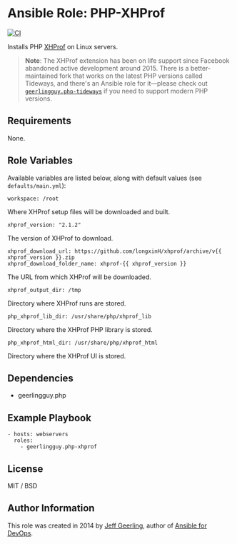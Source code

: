 # Ansible Role: PHP-XHProf

[![CI](https://github.com/geerlingguy/ansible-role-php-xhprof/workflows/CI/badge.svg?event=push)](https://github.com/geerlingguy/ansible-role-php-xhprof/actions?query=workflow%3ACI)

Installs PHP [XHProf](http://php.net/manual/en/book.xhprof.php) on Linux servers.

> **Note**: The XHProf extension has been on life support since Facebook abandoned active development around 2015. There is a better-maintained fork that works on the latest PHP versions called Tideways, and there's an Ansible role for it—please check out [`geerlingguy.php-tideways`](https://github.com/geerlingguy/ansible-role-php-tideways) if you need to support modern PHP versions.

## Requirements

None.

## Role Variables

Available variables are listed below, along with default values (see `defaults/main.yml`):

    workspace: /root

Where XHProf setup files will be downloaded and built.

    xhprof_version: "2.1.2"

The version of XHProf to download.

    xhprof_download_url: https://github.com/longxinH/xhprof/archive/v{{ xhprof_version }}.zip
    xhprof_download_folder_name: xhprof-{{ xhprof_version }}

The URL from which XHProf will be downloaded.

    xhprof_output_dir: /tmp

Directory where XHProf runs are stored.

    php_xhprof_lib_dir: /usr/share/php/xhprof_lib

Directory where the XHProf PHP library is stored.

    php_xhprof_html_dir: /usr/share/php/xhprof_html

Directory where the XHProf UI is stored.

## Dependencies

  - geerlingguy.php

## Example Playbook

    - hosts: webservers
      roles:
        - geerlingguy.php-xhprof

## License

MIT / BSD

## Author Information

This role was created in 2014 by [Jeff Geerling](https://www.jeffgeerling.com/), author of [Ansible for DevOps](https://www.ansiblefordevops.com/).
